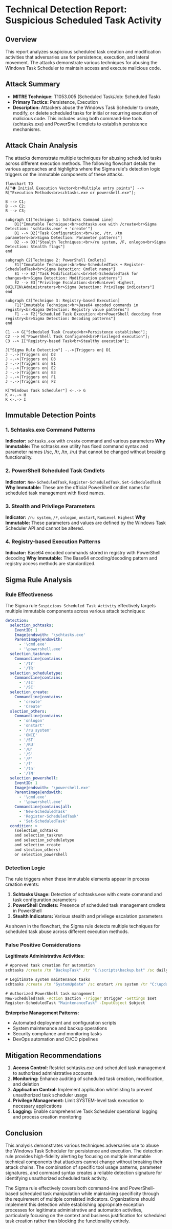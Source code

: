 # Technical Detection Report: Suspicious Scheduled Task Activity

## Overview

This report analyzes suspicious scheduled task creation and modification activities that adversaries use for persistence, execution, and lateral movement. The attacks demonstrate various techniques for abusing the Windows Task Scheduler to maintain access and execute malicious code.

## Attack Summary

- **MITRE Technique:** T1053.005 (Scheduled Task/Job: Scheduled Task)
- **Primary Tactics:** Persistence, Execution
- **Description:** Attackers abuse the Windows Task Scheduler to create, modify, or delete scheduled tasks for initial or recurring execution of malicious code. This includes using both command-line tools (schtasks.exe) and PowerShell cmdlets to establish persistence mechanisms.

## Attack Chain Analysis

The attacks demonstrate multiple techniques for abusing scheduled tasks across different execution methods. The following flowchart details the various approaches and highlights where the Sigma rule's detection logic triggers on the immutable components of these attacks.

```mermaid
flowchart TD
A["❶ Initial Execution Vector<br>Multiple entry points"] --> B["Execution Methods<br>schtasks.exe or powershell.exe"];

B --> C1;
B --> C2;
B --> C3;

subgraph C1[Technique 1: Schtasks Command Line]
    D1["Immutable Technique:<br>schtasks.exe with /create<br>Sigma Detection: 'schtasks.exe' + 'create'"]
    D1 --> D2["Task Configuration:<br>/sc, /tr, /tn parameters<br>Sigma Detection: Parameter patterns"]
    D2 --> D3["Stealth Techniques:<br>/ru system, /F, onlogon<br>Sigma Detection: Stealth flags"]
end

subgraph C2[Technique 2: PowerShell Cmdlets]
    E1["Immutable Technique:<br>New-ScheduledTask + Register-ScheduledTask<br>Sigma Detection: Cmdlet names"]
    E1 --> E2["Task Modification:<br>Set-ScheduledTask for changes<br>Sigma Detection: Modification patterns"]
    E2 --> E3["Privilege Escalation:<br>RunLevel Highest, BUILTIN\Administrators<br>Sigma Detection: Privilege indicators"]
end

subgraph C3[Technique 3: Registry-based Execution]
    F1["Immutable Technique:<br>Base64 encoded commands in registry<br>Sigma Detection: Registry value patterns"]
    F1 --> F2["Scheduled Task Execution:<br>PowerShell decoding from registry<br>Sigma Detection: Decoding patterns"]
end

C1 --> G["Scheduled Task Created<br>Persistence established"];
C2 --> H["PowerShell Task Configured<br>Privileged execution"];
C3 --> I["Registry-based Task<br>Stealthy execution"];

J["Sigma Rule Detection"] -.->|Triggers on| D1
J -.->|Triggers on| D2
J -.->|Triggers on| D3
J -.->|Triggers on| E1
J -.->|Triggers on| E2
J -.->|Triggers on| E3
J -.->|Triggers on| F1
J -.->|Triggers on| F2

K["Windows Task Scheduler"] <-.-> G
K <-.-> H
K <-.-> I
```

## Immutable Detection Points

### 1. Schtasks.exe Command Patterns
**Indicator:** `schtasks.exe` with `create` command and various parameters
**Why Immutable:** The schtasks.exe utility has fixed command syntax and parameter names (/sc, /tr, /tn, /ru) that cannot be changed without breaking functionality.

### 2. PowerShell Scheduled Task Cmdlets
**Indicator:** `New-ScheduledTask`, `Register-ScheduledTask`, `Set-ScheduledTask`
**Why Immutable:** These are the official PowerShell cmdlet names for scheduled task management with fixed names.

### 3. Stealth and Privilege Parameters
**Indicator:** `/ru system`, `/F`, `onlogon`, `onstart`, `RunLevel Highest`
**Why Immutable:** These parameters and values are defined by the Windows Task Scheduler API and cannot be altered.

### 4. Registry-based Execution Patterns
**Indicator:** Base64 encoded commands stored in registry with PowerShell decoding
**Why Immutable:** The Base64 encoding/decoding pattern and registry access methods are standardized.

## Sigma Rule Analysis

### Rule Effectiveness
The Sigma rule `Suspicious Scheduled Task Activity` effectively targets multiple immutable components across various attack techniques:

```yaml
detection:
  selection_schtasks:
    EventID: 1
    Image|endswith: '\schtasks.exe'
    ParentImage|endswith:
      - '\cmd.exe'
      - '\powershell.exe'
  selection_taskrun:
    CommandLine|contains:
      - '/tr'
      - '/TR'
  selection_scheduletype:
    CommandLine|contains:
      - '/sc'
      - '/SC'
  selection_create:
    CommandLine|contains:
      - 'create'
      - 'Create'
  slection_others:
    CommandLine|contains:
      - 'onlogon'
      - 'onstart'
      - '/ru system'
      - 'ONCE'
      - '/ST'
      - '/RU'
      - '/U'
      - '/S'
      - '/F'
      - '/f'
      - '/tn'
      - '/TN'
  selection_powershell:
    EventID: 1
    Image|endswith: '\powershell.exe'
    ParentImage|endswith:
      - '\cmd.exe'
      - '\powershell.exe'
    CommandLine|contains|all:
      - 'New-ScheduledTask'
      - 'Register-ScheduledTask'
      - 'Set-ScheduledTask'
  condition: >
    (selection_schtasks
    and selection_taskrun
    and selection_scheduletype
    and selection_create
    and slection_others)
    or selection_powershell
```

### Detection Logic
The rule triggers when these immutable elements appear in process creation events:

1. **Schtasks Usage:** Detection of schtasks.exe with create command and task configuration parameters
2. **PowerShell Cmdlets:** Presence of scheduled task management cmdlets in PowerShell
3. **Stealth Indicators:** Various stealth and privilege escalation parameters

As shown in the flowchart, the Sigma rule detects multiple techniques for scheduled task abuse across different execution methods.

### False Positive Considerations
**Legitimate Administrative Activities:**
```cmd
# Approved task creation for automation
schtasks /create /tn "BackupTask" /tr "C:\scripts\backup.bat" /sc daily /st 02:00

# Legitimate system maintenance tasks
schtasks /create /tn "SystemUpdate" /sc onstart /ru system /tr "C:\updates\apply.exe"

# Authorized PowerShell task management
New-ScheduledTask -Action $action -Trigger $trigger -Settings $set
Register-ScheduledTask "MaintenanceTask" -InputObject $object
```

**Enterprise Management Patterns:**
- Automated deployment and configuration scripts
- System maintenance and backup operations
- Security compliance and monitoring tasks
- DevOps automation and CI/CD pipelines

## Mitigation Recommendations

1. **Access Control:** Restrict schtasks.exe and scheduled task management to authorized administrative accounts
2. **Monitoring:** Enhance auditing of scheduled task creation, modification, and deletion
3. **Application Control:** Implement application whitelisting to prevent unauthorized task scheduler usage
4. **Privilege Management:** Limit SYSTEM-level task execution to necessary applications
5. **Logging:** Enable comprehensive Task Scheduler operational logging and process creation monitoring

## Conclusion

This analysis demonstrates various techniques adversaries use to abuse the Windows Task Scheduler for persistence and execution. The detection rule provides high-fidelity alerting by focusing on multiple immutable technical components that attackers cannot change without breaking their attack chains. The combination of specific tool usage patterns, parameter signatures, and command syntax creates a reliable detection signature for identifying unauthorized scheduled task activity.

The Sigma rule effectively covers both command-line and PowerShell-based scheduled task manipulation while maintaining specificity through the requirement of multiple correlated indicators. Organizations should implement this detection while establishing appropriate exception processes for legitimate administrative and automation activities, particularly focusing on the context and business justification for scheduled task creation rather than blocking the functionality entirely.